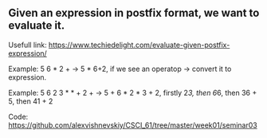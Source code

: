 ## Given an expression in postfix format, we want to evaluate it.
Usefull link: https://www.techiedelight.com/evaluate-given-postfix-expression/

Example: 5 6 * 2 + -> 5 * 6+2, if we see an operatop -> convert it to expression.

Example: 5 6 2 3 * * + 2 + -> 5 + 6 * 2 * 3 + 2, firstly 2*3, then 6*6, then 36 + 5, then 41 + 2

Code: https://github.com/alexvishnevskiy/CSCI_61/tree/master/week01/seminar03
